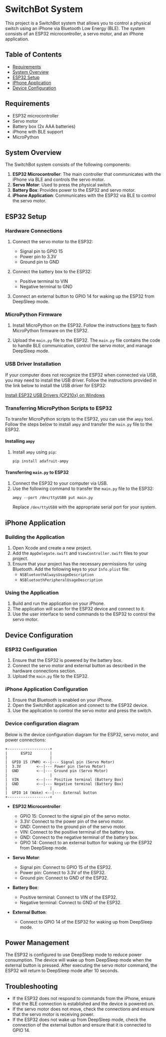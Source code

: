 # SwitchBot System

This project is a SwitchBot system that allows you to control a physical switch using an iPhone via Bluetooth Low Energy (BLE). The system consists of an ESP32 microcontroller, a servo motor, and an iPhone application.

## Table of Contents

- [Requirements](#requirements)
- [System Overview](#system-overview)
- [ESP32 Setup](#esp32-setup)
- [iPhone Application](#iphone-application)
- [Device Configuration](#device-configuration)

## Requirements

- ESP32 microcontroller
- Servo motor
- Battery box (2x AAA batteries)
- iPhone with BLE support
- MicroPython

## System Overview

The SwitchBot system consists of the following components:

1. **ESP32 Microcontroller**: The main controller that communicates with the iPhone via BLE and controls the servo motor.
2. **Servo Motor**: Used to press the physical switch.
3. **Battery Box**: Provides power to the ESP32 and servo motor.
4. **iPhone Application**: Communicates with the ESP32 via BLE to control the servo motor.

## ESP32 Setup

### Hardware Connections

1. Connect the servo motor to the ESP32:
   - Signal pin to GPIO 15
   - Power pin to 3.3V
   - Ground pin to GND

2. Connect the battery box to the ESP32:
   - Positive terminal to VIN
   - Negative terminal to GND

3. Connect an external button to GPIO 14 for waking up the ESP32 from DeepSleep mode.

### MicroPython Firmware

1. Install MicroPython on the ESP32. Follow the instructions [here](https://docs.micropython.org/en/latest/esp32/tutorial/intro.html) to flash MicroPython firmware on the ESP32.

2. Upload the `main.py` file to the ESP32. The `main.py` file contains the code to handle BLE communication, control the servo motor, and manage DeepSleep mode.

### USB Driver Installation

If your computer does not recognize the ESP32 when connected via USB, you may need to install the USB driver. Follow the instructions provided in the link below to install the USB driver for ESP32:

[Install ESP32 USB Drivers (CP210x) on Windows](https://randomnerdtutorials.com/install-esp32-esp8266-usb-drivers-cp210x-windows/)

### Transferring MicroPython Scripts to ESP32

To transfer MicroPython scripts to the ESP32, you can use the `ampy` tool. Follow the steps below to install `ampy` and transfer the `main.py` file to the ESP32.

#### Installing `ampy`

1. Install `ampy` using `pip`:
   ```
   pip install adafruit-ampy
   ```

#### Transferring `main.py` to ESP32

1. Connect the ESP32 to your computer via USB.
2. Use the following command to transfer the `main.py` file to the ESP32:
   ```
   ampy --port /dev/ttyUSB0 put main.py
   ```
   Replace `/dev/ttyUSB0` with the appropriate serial port for your system.

## iPhone Application

### Building the Application

1. Open Xcode and create a new project.
2. Add the `AppDelegate.swift` and `ViewController.swift` files to your project.
3. Ensure that your project has the necessary permissions for using Bluetooth. Add the following keys to your `Info.plist` file:
   - `NSBluetoothAlwaysUsageDescription`
   - `NSBluetoothPeripheralUsageDescription`

### Using the Application

1. Build and run the application on your iPhone.
2. The application will scan for the ESP32 device and connect to it.
3. Use the user interface to send commands to the ESP32 to control the servo motor.

## Device Configuration

### ESP32 Configuration

1. Ensure that the ESP32 is powered by the battery box.
2. Connect the servo motor and external button as described in the hardware connections section.
3. Upload the `main.py` file to the ESP32.

### iPhone Application Configuration

1. Ensure that Bluetooth is enabled on your iPhone.
2. Open the SwitchBot application and connect to the ESP32 device.
3. Use the application to control the servo motor and press the switch.

### Device configuration diagram

Below is the device configuration diagram for the ESP32, servo motor, and power connections:

```
+-------------------+
|      ESP32        |
|                   |
|  GPIO 15 (PWM) <--|--- Signal pin (Servo Motor)
|  3.3V       <--|--- Power pin (Servo Motor)
|  GND        <--|--- Ground pin (Servo Motor)
|                   |
|  VIN        <--|--- Positive terminal (Battery Box)
|  GND        <--|--- Negative terminal (Battery Box)
|                   |
|  GPIO 14 (Wake) <--|--- External button
+-------------------+
```

* **ESP32 Microcontroller**:
  * GPIO 15: Connect to the signal pin of the servo motor.
  * 3.3V: Connect to the power pin of the servo motor.
  * GND: Connect to the ground pin of the servo motor.
  * VIN: Connect to the positive terminal of the battery box.
  * GND: Connect to the negative terminal of the battery box.
  * GPIO 14: Connect to an external button for waking up the ESP32 from DeepSleep mode.

* **Servo Motor**:
  * Signal pin: Connect to GPIO 15 of the ESP32.
  * Power pin: Connect to 3.3V of the ESP32.
  * Ground pin: Connect to GND of the ESP32.

* **Battery Box**:
  * Positive terminal: Connect to VIN of the ESP32.
  * Negative terminal: Connect to GND of the ESP32.

* **External Button**:
  * Connect to GPIO 14 of the ESP32 for waking up from DeepSleep mode.

## Power Management

The ESP32 is configured to use DeepSleep mode to reduce power consumption. The device will wake up from DeepSleep mode when the external button is pressed. After executing the servo motor command, the ESP32 will return to DeepSleep mode after 10 seconds.

## Troubleshooting

- If the ESP32 does not respond to commands from the iPhone, ensure that the BLE connection is established and the device is powered on.
- If the servo motor does not move, check the connections and ensure that the servo motor is receiving power.
- If the ESP32 does not wake up from DeepSleep mode, check the connection of the external button and ensure that it is connected to GPIO 14.
